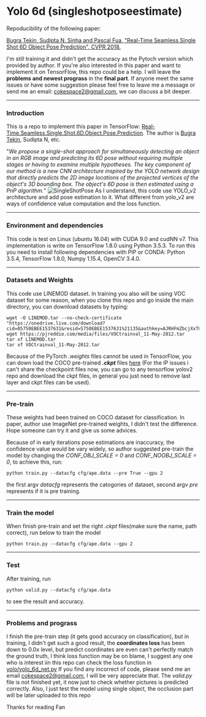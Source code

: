 # Yolo 6d (singleshotposeestimate)
Repoducibility of the following paper:

[Bugra Tekin, Sudipta N. Sinha and Pascal Fua, "Real-Time Seamless Single Shot 6D Object Pose Prediction", CVPR 2018.](https://arxiv.org/pdf/1711.08848.pdf)

I'm still training it and didn't get the accuracy as the Pytoch version which provided by author. 
If you're also interested in this paper and want to implement it on TensorFlow, this repo could be a help.
I will leave the **problems and newest prograss** in the **final part**. If anyone meet the same issues or have some suggestion please feel free to leave me a message or send me an email: [cokespace2@gmail.com](cokespace2@gmail.com), we can discuss a bit deeper.

---

### Introduction
This is a repo to implement this paper in TensorFlow: [Real-Time.Seamless.Single.Shot.6D.Object.Pose.Prediction](https://arxiv.org/abs/1711.08848). 
The author is [Bugra Tekin](http://bugratekin.info), Sudipta N, etc.

"*We propose a single-shot approach for simultaneously detecting an object in an RGB image and predicting its 6D pose without requiring multiple stages or having to examine multiple hypotheses. The key component of our method is a new CNN architecture inspired by the YOLO network design that directly predicts the 2D image locations of the projected vertices of the object's 3D bounding box. The object's 6D pose is then estimated using a PnP algorithm.*"
![SingleShotPose](https://btekin.github.io/single_shot_pose.png)
As I understand, this code use YOLO_v2 architecture and add pose estimation to it. What different from yolo_v2 are ways of confidence value computation and the loss function.

---

### Environment and dependencies
This code is test on Linux (ubuntu 16.04) with CUDA 9.0 and cudNN v7. This implementation is write on TensorFlow 1.8.0 using Python 3.5.3. To run this you need to install following dependencies with PIP or CONDA: 
Python 3.5.4, TensorFlow 1.8.0, Numpy 1.15.4, OpenCV 3.4.0.

---

### Datasets and Weights
This code use LINEMOD dataset. In training you also will be using VOC dataset for some reason, when you clone this repo and go inside the main directory, you can download datasets by typing:
```
wget -O LINEMOD.tar --no-check-certificate "https://onedrive.live.com/download?cid=05750EBEE1537631&resid=5750EBEE1537631%21135&authkey=AJRHFmZbcjXxTmI"
wget https://pjreddie.com/media/files/VOCtrainval_11-May-2012.tar
tar xf LINEMOD.tar
tar xf VOCtrainval_11-May-2012.tar
```
Because of the PyTorch *.weights* files cannot be used in TensorFlow,  you can down load the COCO pre-trained ***.ckpt*** files [here]() (For the IP issues i can't share the checkpoint files now, you can go to any tensorflow yolov2 repo and download the ckpt files, in general you just need to remove last layer and ckpt files can be used). 

---

### Pre-train
These weights had been trained on COCO dataset for classification. In paper, author use ImageNet pre-trained weights, I didn't test the difference. Hope someone can try it and give us some advices.

Because of in early iterations pose estimations are inaccuracy, the confidence value would be vary widely, so author suggested pre-train the model by changing the *CONF_OBJ_SCALE = 0* and *CONF_NOOBJ_SCALE = 0*, to achieve this, run:

```
python train.py --datacfg cfg/ape.data --pre True --gpu 2
```
the first argv *datacfg* represents the catogories of dataset, second argv *pre* represents if it is pre training.

---

### Train the model
When finish pre-train and set the right *.ckpt* files(make sure the name, path correct), run below to train the model
```
python train.py --datacfg cfg/ape.data --gpu 2
```

---

### Test
After training, run
```
python valid.py --datacfg cfg/ape.data
```
to see the result and accuracy.

---

### Problems and prograss
I finish the pre-train step (it gets good accuracy on classification), but in training, I didn't get such a good result, the **coordinates loss** has been down to 0.0x level, but predict coordinates are even can't perfectly match the ground truth, I think loss function may be on blame, I suggest any one who is interest iin this repo can check the loss function in [yolo/yolo_6d_net.py](https://github.com/Mmmofan/YOLO_6D/blob/master/yolo/yolo_6d_net.py)
If you find any incorrect of code, please send me an email [cokespace2@gmail.com](cokespace2@gmail.com), I will be very appreciate that.
The *valid.py* file is not finished yet, it now just to check whether pictures is predicted correctly.
Also, I just test the model using single object, the occlusion part will be later uploaded to this repo

Thanks for reading
Fan
